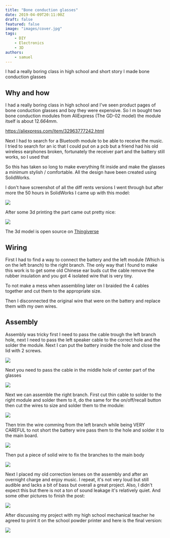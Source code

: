 ```yaml
---
title: "Bone conduction glasses"
date: 2019-04-09T20:11:00Z
draft: false
featured: false
image: "images/cover.jpg"
tags: 
    - DIY
    - Electronics
    - 3D
authors:
    - samuel
---
```

I had a really boring class in high school and short story I made bone conduction glasses

<!--more-->

## Why and how

I had a really boring class in high school and I've seen product pages of bone conduction glasses and boy they were expensive. So I m bought two bone conduction modules from AliExpress (The GD-02 model) the module itself is about 12.6*6*4mm.

https://aliexpress.com/item/32963777242.html

Next I had to search for a Bluetooth module to be able to receive the music. I tried to search for an ic that I could put on a pcb but a friend had his old wireless earphones broken, fortunately the receiver part and the battery still works, so I used that

So this has taken so long to make everything fit inside and make the glasses a minimum stylish / comfortable. All the design have been created using SolidWorks.

I don't have screenshot of all the diff rents versions I went through but after more the 50 hours in SolidWorks I came up with this model:

![](https://data.thestaticturtle.fr/blog/2020/08/sldworks_2019-04-09_16-23-13_aEK8dUHxTt.jpg)

After some 3d printing the part came out pretty nice:

![](https://hackster.imgix.net/uploads/attachments/850979/img_20190409_163118_AO6ltaO0Iq.jpg?auto=compress%2Cformat&w=740&h=555&fit=max)

The 3d model is open source on [Thingiverse](https://www.thingiverse.com/thing:3552193)

## Wiring
First I had to find a way to connect the battery and the left module (Which is on the left branch) to the right branch. The only way that I found to make this work is to get some old Chinese ear buds cut the cable remove the rubber insulation and you got 4 isolated wire that is very tiny.

To not make a mess when assembling later on I braided the 4 cables together and cut them to the appropriate size.

Then I disconnected the original wire that were on the battery and replace them with my own wires.

## Assembly
Assembly was tricky first I need to pass the cable trough the left branch hole, next I need to pass the left speaker cable to the correct hole and the solder the module. Next I can put the battery inside the hole and close the lid with 2 screws.

![](https://data.thestaticturtle.fr/blog/2020/08/img_20190409_142421_84Ulm7yRcA.jpg)

Next you need to pass the cable in the middle hole of center part of the glasses

![](https://data.thestaticturtle.fr/blog/2020/08/img_20190409_140140_yV4d1tTUWc.jpg)

Next we can assemble the right branch. First cut thin cable to solder to the right module and solder them to it, do the same for the on/off/recall button then cut the wires to size and solder them to the module:

![](https://data.thestaticturtle.fr/blog/2020/08/img_20190409_140054_0X3QsPv0Xt.jpg)

Then trim the wire comming from the left branch while being VERY CAREFUL to not short the battery wire pass them to the hole and solder it to the main board.

![](https://data.thestaticturtle.fr/blog/2020/08/img_20190409_143456_en1dpu5PSl.jpg)

Then put a piece of solid wire to fix the branches to the main body

![](https://data.thestaticturtle.fr/blog/2020/08/img_20190409_153051_qBiHL759IC.jpg)

Next I placed my old correction lenses on the assembly and after an overnight charge and enjoy music. I repeat, it's not very loud but still audible and lacks a bit of bass but overall a great project. Also, I didn't expect this but there is not a ton of sound leakage it's relatively quiet. And some other pictures to finish the post:

![](https://data.thestaticturtle.fr/blog/2020/08/img_20190408_174657_uZ2NPqoMP1.jpg)

After discussing my project with my high school mechanical teacher he agreed to print it on the school powder printer and here is the final version:

![](https://data.thestaticturtle.fr/blog/2020/08/IMG_20190525_191733_Bokeh.jpg)